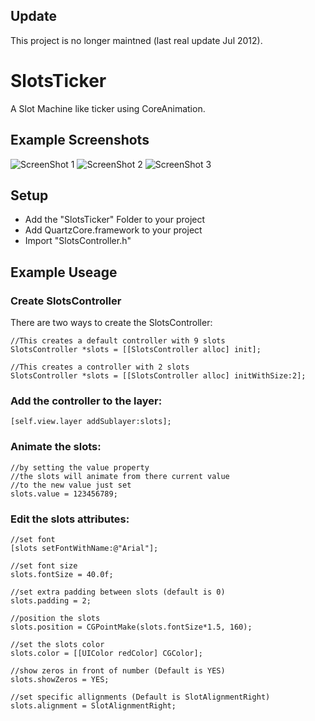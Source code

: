 ## Update
This project is no longer maintned (last real update Jul 2012).

# SlotsTicker

A Slot Machine like ticker using CoreAnimation.

## Example Screenshots
![ScreenShot 1](http://cloud.github.com/downloads/mglagola/SlotsTicker/screen1.png)
![ScreenShot 2](http://cloud.github.com/downloads/mglagola/SlotsTicker/screen2.png)
![ScreenShot 3](http://cloud.github.com/downloads/mglagola/SlotsTicker/screen3.png)

## Setup

- Add the "SlotsTicker" Folder to your project
- Add QuartzCore.framework to your project
- Import "SlotsController.h"

## Example Useage

### Create SlotsController

There are two ways to create the SlotsController:

```objc
//This creates a default controller with 9 slots
SlotsController *slots = [[SlotsController alloc] init];

//This creates a controller with 2 slots 
SlotsController *slots = [[SlotsController alloc] initWithSize:2];
```
### Add the controller to the layer:

```objc
[self.view.layer addSublayer:slots];
```
### Animate the slots:

```objc
//by setting the value property
//the slots will animate from there current value
//to the new value just set
slots.value = 123456789;
```

### Edit the slots attributes:

```objc  
//set font
[slots setFontWithName:@"Arial"];

//set font size
slots.fontSize = 40.0f;

//set extra padding between slots (default is 0)
slots.padding = 2;

//position the slots
slots.position = CGPointMake(slots.fontSize*1.5, 160);
    
//set the slots color
slots.color = [[UIColor redColor] CGColor];

//show zeros in front of number (Default is YES)
slots.showZeros = YES;
    
//set specific allignments (Default is SlotAlignmentRight)
slots.alignment = SlotAlignmentRight;
```

